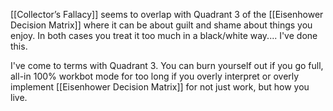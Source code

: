 

[[Collector’s Fallacy]] seems to overlap with Quadrant 3 of the [[Eisenhower Decision Matrix]] where it can be about guilt and shame about things you enjoy. In both cases you treat it too much in a black/white way.... I've done this.

I've come to terms with Quadrant 3. You can burn yourself out if you go full, all-in 100% workbot mode for too long if you overly interpret or overly implement [[Eisenhower Decision Matrix]] for not just work, but how you live. 


